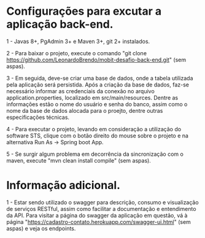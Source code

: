 # Configurações para excutar a aplicação back-end.

1 - Javas 8+, PgAdmin 3+ e Maven 3+, git 2+ instalados.

2 - Para baixar o projeto, execute o comando "git clone https://github.com/LeonardoBrendo/mobit-desafio-back-end.git" (sem aspas).

3 - Em seguida, deve-se criar uma base de dados, onde a tabela utilizada pela aplicação será persistida. Após a criação da base de dados, faz-se necessário informar as credenciais da conexão no arquivo application.properties, localizado em src/main/resources. Dentre as informações estão o nome do usuário e senha do banco, assim como o nome da base de dados alocada para o proejto, dentre outras especificações técnicas.

4 - Para executar o projeto, levando em consideração a utilização do software STS, clique com o botão direito do mouse sobre o projeto e na alternativa Run As -> Spring boot App.

5 - Se surgir algum problema em decorrência da sincronização com o maven, execute "mvn clean install compile" (sem aspas).

# Informação adicional.

1 - Estar sendo utilizado o swagger para descrição, consumo e visualização de serviços RESTful, assim como facilitar a documentação e entendimento da API. Para visitar a página do swagger da aplicação em questão, vá à página "https://cadastro-contato.herokuapp.com/swagger-ui.html" (sem aspas) e veja os endpoints.


